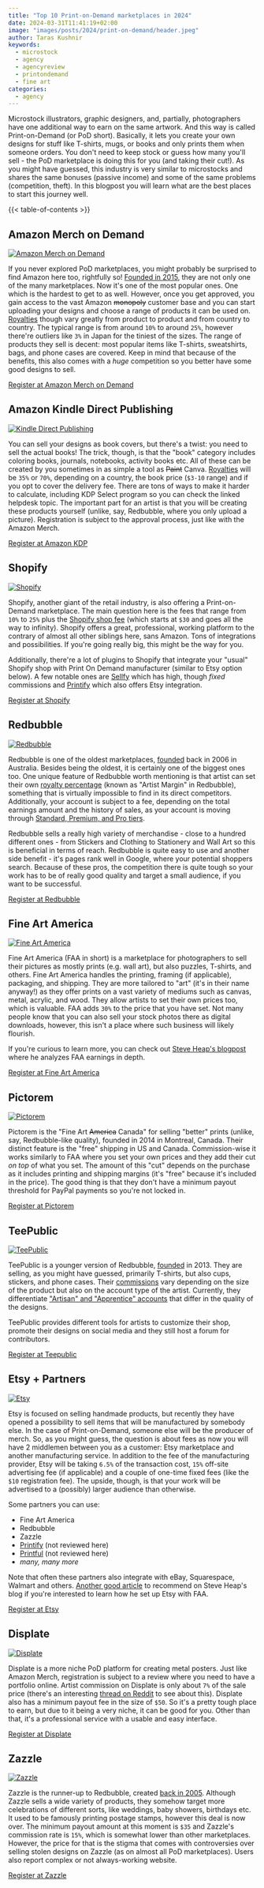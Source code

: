 ```yaml
---
title: "Top 10 Print-on-Demand marketplaces in 2024"
date: 2024-03-31T11:41:19+02:00
image: "images/posts/2024/print-on-demand/header.jpeg"
author: Taras Kushnir
keywords:
  - microstock
  - agency
  - agencyreview
  - printondemand
  - fine art
categories:
  - agency
---
```


Microstock illustrators, graphic designers, and, partially, photographers have one additional way to earn on the same artwork. And this way is called Print-on-Demand (or PoD short). Basically, it lets you create your own designs for stuff like T-shirts, mugs, or books and only prints them when someone orders. You don't need to keep stock or guess how many you'll sell - the PoD marketplace is doing this for you (and taking their cut!). As you might have guessed, this industry is very similar to microstocks and shares the same bonuses (passive income) and some of the same problems (competition, theft). In this blogpost you will learn what are the best places to start this journey well.

{{< table-of-contents >}}

## Amazon Merch on Demand 

[![Amazon Merch on Demand](/images/posts/2024/print-on-demand/amazon.png)](https://merch.amazon.com/resource/201846690)

If you never explored PoD marketplaces, you might probably be surprised to find Amazon here too, rightfully so! [Founded in 2015](https://developer.amazon.com/apps-and-games/blogs/2015/09/introducing-amazon-merch-on-demand), they are not only one of the many marketplaces. Now it's one of the most popular ones. One which is the hardest to get to as well. However, once you get approved, you gain access to the vast Amazon ~~monopoly~~ customer base and you can start uploading your designs and choose a range of products it can be used on. [Royalties](https://merch.amazon.com/resource/201858580) though vary greatly from product to product and from country to country. The typical range is from around `10%` to around `25%`, however there're outliers like `3%` in Japan for the tiniest of the sizes. The range of products they sell is decent: most popular items like T-shirts, sweatshirts, bags, and phone cases are covered. Keep in mind that because of the benefits, this also comes with a _huge_ competition so you better have some good designs to sell.

[Register at Amazon Merch on Demand](https://merch.amazon.com/resource/201846690)

## Amazon Kindle Direct Publishing

[![Kindle Direct Publishing](/images/posts/2024/print-on-demand/kdp.jpg)](https://kdp.amazon.com)

You can sell your designs as book covers, but there's a twist: you need to sell the actual books! The trick, though, is that the "book" category includes coloring books, journals, notebooks, activity books etc. All of these can be created by you sometimes in as simple a tool as ~~Paint~~ Canva. [Royalties](https://kdp.amazon.com/en_US/help/topic/G202181110) will be `35%` or `70%`, depending on a country, the book price (`$3-10` range) and if you opt to cover the delivery fee. There are tons of ways to make it harder to calculate, including KDP Select program so you can check the linked helpdesk topic. The important part for an artist is that you will be creating these products yourself (unlike, say, Redbubble, where you only upload a picture). Registration is subject to the approval process, just like with the Amazon Merch.

[Register at Amazon KDP](https://kdp.amazon.com/signup)

## Shopify

[![Shopify](/images/posts/2024/print-on-demand/shopify.jpg)](https://www.shopify.com/print-on-demand)

Shopify, another giant of the retail industry, is also offering a Print-on-Demand marketplace. The main question here is the fees that range from `10%` to `25%` plus the [Shopify shop fee](https://www.shopify.com/pricing) (which starts at `$30` and goes all the way to infinity). Shopify offers a great, professional, working platform to the contrary of almost all other siblings here, sans Amazon. Tons of integrations and possibilities. If you're going really big, this might be the way for you.

Additionally, there're a lot of plugins to Shopify that integrate your "usual" Shopify shop with Print On Demand manufacturer (similar to Etsy option below). A few notable ones are [Sellfy](https://sellfy.com/) which has high, though _fixed_ commissions and [Printify](https://printify.com/) which also offers Etsy integration.

[Register at Shopify](https://www.shopify.com/print-on-demand)

## Redbubble

[![Redbubble](/images/posts/2024/print-on-demand/redbubble.jpg)](https://www.redbubble.com/)

Redbubble is one of the oldest marketplaces, [founded](https://en.wikipedia.org/wiki/Redbubble) back in 2006 in Australia. Besides being the oldest, it is certainly one of the biggest ones too. One unique feature of Redbubble worth mentioning is that artist can set their own [royalty percentage](https://help.redbubble.com/hc/en-us/articles/202270799-How-is-my-payment-calculated) (known as "Artist Margin" in Redbubble), something that is virtually impossible to find in its direct competitors. Additionally, your account is subject to a fee, depending on the total earnings amount and the history of sales, as your account is moving through [Standard, Premium, and Pro tiers](https://help.redbubble.com/hc/en-us/articles/14947403598100-How-do-I-change-Account-Tiers).

Redbubble sells a really high variety of merchandise - close to a hundred different ones - from Stickers and Clothing to Stationery and Wall Art so this is beneficial in terms of reach. Redbubble is quite easy to use and another side benefit - it's pages rank well in Google, where your potential shoppers search. Because of these pros, the competition there is quite tough so your work has to be of really good quality and target a small audience, if you want to be successful.

[Register at Redbubble](https://www.redbubble.com/signup)

## Fine Art America

[![Fine Art America](/images/posts/2024/print-on-demand/fine-art-america.jpg)](https://fineartamerica.com/)

Fine Art America (FAA in short) is a marketplace for photographers to sell their pictures as mostly prints (e.g. wall art), but also puzzles, T-shirts, and others. Fine Art America handles the printing, framing (if applicable), packaging, and shipping. They are more tailored to "art" (it's in their name anyway!) as they offer prints on a vast variety of mediums such as canvas, metal, acrylic, and wood. They allow artists to set their own prices too, which is valuable. FAA adds `30%` to the price that you have set. Not many people know that you can also sell your stock photos there as digital downloads, however, this isn't a place where such business will likely flourish.

If you're curious to learn more, you can check out [Steve Heap's blogpost](https://backyardsilver.com/what-types-of-fine-art-photography-actually-sell/) where he analyzes FAA earnings in depth.

[Register at Fine Art America](https://fineartamerica.com/sell-art-online)

## Pictorem

[![Pictorem](/images/posts/2024/print-on-demand/pictorem.jpg)](https://www.pictorem.com/)

Pictorem is the "Fine Art ~~America~~ Canada" for selling "better" prints (unlike, say, Redbubble-like quality), founded in 2014 in Montreal, Canada. Their distinct feature is the "free" shipping in US and Canada. Commission-wise it works similarly to FAA where you set your own prices and they add their cut _on top_ of what you set. The amount of this "cut" depends on the purchase as it includes printing and shipping margins (it's "free" because it's included in the price). The good thing is that they don't have a minimum payout threshold for PayPal payments so you're not locked in.

[Register at Pictorem](https://www.pictorem.com/artist.html)

## TeePublic

[![TeePublic](/images/posts/2024/print-on-demand/teepublic.jpg)](https://www.teepublic.com/)

TeePublic is a younger version of Redbubble, [founded](https://en.wikipedia.org/wiki/TeePublic) in 2013. They are selling, as you might have guessed, primarily T-shirts, but also cups, stickers, and phone cases. Their [commissions](https://www.teepublic.com/earnings) vary depending on the size of the product but also on the account type of the artist. Currently, they differentiate ["Artisan" and "Apprentice" accounts](https://teepublic.zendesk.com/hc/en-us/articles/14297563940375-What-are-Account-Categories) that differ in the quality of the designs.

TeePublic provides different tools for artists to customize their shop, promote their designs on social media and they still host a forum for contributors.

[Register at Teepublic](https://www.teepublic.com/designer-signup)

## Etsy + Partners

[![Etsy](/images/posts/2024/print-on-demand/etsy.jpg)](https://etsy.com/)

Etsy is focused on selling handmade products, but recently they have opened a possibility to sell items that will be manufactured by somebody else. In the case of Print-on-Demand, someone else will be the producer of merch. So, as you might guess, the question is about fees as now you will have 2 middlemen between you as a customer: Etsy marketplace and another manufacturing service. In addition to the fee of the manufacturing provider, Etsy will be taking `6.5%` of the transaction cost, `15%` off-site advertising fee (if applicable) and a couple of one-time fixed fees (like the `$10` registration fee). The upside, though, is that your work will be advertised to a (possibly) larger audience than otherwise.

Some partners you can use:
- Fine Art America
- Redbubble
- Zazzle
- [Printify](https://printify.com/) (not reviewed here)
- [Printful](https://www.printful.com/) (not reviewed here)
- _many, many more_

Note that often these partners also integrate with eBay, Squarespace, Walmart and others. [Another good article](https://backyardsilver.com/selling-physical-prints-in-an-etsy-shop/) to recommend on Steve Heap's blog if you're interested to learn how he set up Etsy with FAA.

[Register at Etsy](https://www.etsy.com/sell)

## Displate

[![Displate](/images/posts/2024/print-on-demand/displate.jpg)](https://displate.com/)

Displate is a more niche PoD platform for creating metal posters. Just like Amazon Merch, registration is subject to a review where you need to have a portfolio online. Artist commission on Displate is only about `7%` of the sale price (there's an interesting [thread on Reddit](https://www.reddit.com/r/Displate/comments/1445hrj/this_is_how_much_you_get_as_a_seller/) to see about this). Displate also has a minimum payout fee in the size of `$50`. So it's a pretty tough place to earn, but due to it being a very niche, it can be good for you. Other than that, it's a professional service with a usable and easy interface.

[Register at Displate](https://displate.com/open-shop)

## Zazzle

[![Zazzle](/images/posts/2024/print-on-demand/zazzle.jpg)](https://zazzle.com/)

Zazzle is the runner-up to Redbubble, created [back in 2005](https://en.wikipedia.org/wiki/Zazzle). Although Zazzle sells a wide variety of products, they somehow target more celebrations of different sorts, like weddings, baby showers, birthdays etc. It used to be famously printing postage stamps, however this deal is now over. The minimum payout amount at this moment is `$35` and Zazzle's commission rate is `15%`, which is somewhat lower than other marketplaces. However, the price for that is the stigma that comes with controversies over selling stolen designs on Zazzle (as on almost all PoD marketplaces). Users also report complex or not always-working website.

[Register at Zazzle](https://www.zazzle.com/my/store/create)